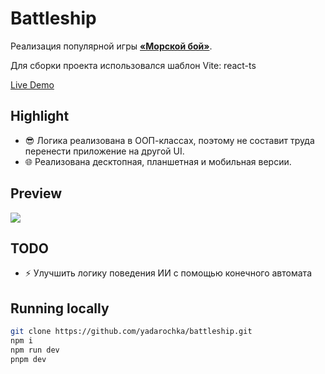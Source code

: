# Battleship

Реализация популярной игры **<a href="https://ru.wikipedia.org/wiki/Морской_бой_(игра)">«Морской бой»</a>**.

Для сборки проекта использовался шаблон Vite: react-ts

[Live Demo](https://yadarochka-battleship.netlify.app/)

## Highlight

- 😎 Логика реализована в ООП-классах, поэтому не составит труда перенести приложение на другой UI.
- 🌐 Реализована десктопная, планшетная и мобильная версии.

## Preview 

<img src="./.github/readme/preview.gif"/>

## TODO

- ⚡ Улучшить логику поведения ИИ с помощью конечного автомата 

## Running locally

```bash
git clone https://github.com/yadarochka/battleship.git
npm i
npm run dev
pnpm dev
```
